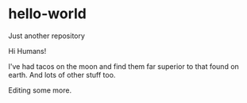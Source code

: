 # hello-world
Just another repository

Hi Humans!

I've had tacos on the moon and find them far superior to that found on earth.
And lots of other stuff too.

Editing some more.

